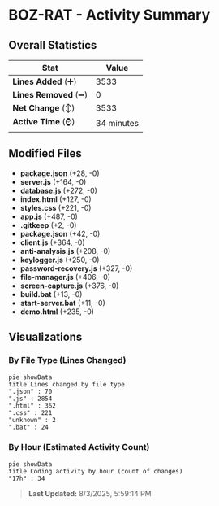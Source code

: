 # BOZ-RAT - Activity Summary 

## Overall Statistics

| Stat                   | Value                                                             |
| ---------------------- | ----------------------------------------------------------------- |
| **Lines Added** (➕)   | 3533                                          |
| **Lines Removed** (➖) | 0                                        |
| **Net Change** (↕)    | 3533                |
| **Active Time** (⌚)   | 34 minutes |


## Modified Files
- **package.json** (+28, -0)
- **server.js** (+164, -0)
- **database.js** (+272, -0)
- **index.html** (+127, -0)
- **styles.css** (+221, -0)
- **app.js** (+487, -0)
- **.gitkeep** (+2, -0)
- **package.json** (+42, -0)
- **client.js** (+364, -0)
- **anti-analysis.js** (+208, -0)
- **keylogger.js** (+250, -0)
- **password-recovery.js** (+327, -0)
- **file-manager.js** (+406, -0)
- **screen-capture.js** (+376, -0)
- **build.bat** (+13, -0)
- **start-server.bat** (+11, -0)
- **demo.html** (+235, -0)

## Visualizations

### By File Type (Lines Changed)

```mermaid
pie showData
title Lines changed by file type
".json" : 70
".js" : 2854
".html" : 362
".css" : 221
"unknown" : 2
".bat" : 24
```

### By Hour (Estimated Activity Count)

```mermaid
pie showData
title Coding activity by hour (count of changes)
"17h" : 34
```


> **Last Updated:** 8/3/2025, 5:59:14 PM
